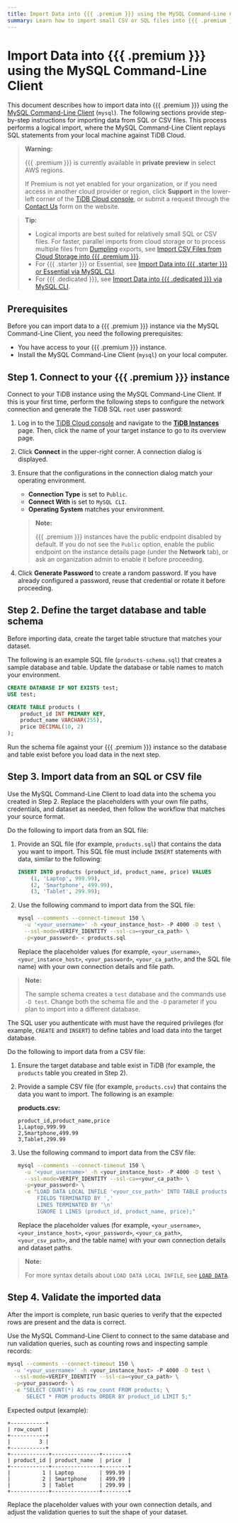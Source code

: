 ```yaml
---
title: Import Data into {{{ .premium }}} using the MySQL Command-Line Client
summary: Learn how to import small CSV or SQL files into {{{ .premium }}} instances using the MySQL Command-Line Client (`mysql`).
---
```


# Import Data into {{{ .premium }}} using the MySQL Command-Line Client

This document describes how to import data into {{{ .premium }}} using the [MySQL Command-Line Client](https://dev.mysql.com/doc/refman/8.0/en/mysql.html) (`mysql`). The following sections provide step-by-step instructions for importing data from SQL or CSV files. This process performs a logical import, where the MySQL Command-Line Client replays SQL statements from your local machine against TiDB Cloud.

> **Warning:**
>
> {{{ .premium }}} is currently available in **private preview** in select AWS regions.
>
> If Premium is not yet enabled for your organization, or if you need access in another cloud provider or region, click **Support** in the lower-left corner of the [TiDB Cloud console](https://tidbcloud.com/), or submit a request through the [Contact Us](https://www.pingcap.com/contact-us) form on the website.

> **Tip:**
>
> - Logical imports are best suited for relatively small SQL or CSV files. For faster, parallel imports from cloud storage or to process multiple files from [Dumpling](https://docs.pingcap.com/tidb/stable/dumpling-overview) exports, see [Import CSV Files from Cloud Storage into {{{ .premium }}}](/tidb-cloud/premium/import-csv-files-premium.md).
> - For {{{ .starter }}} or Essential, see [Import Data into {{{ .starter }}} or Essential via MySQL CLI](/tidb-cloud/import-with-mysql-cli-serverless.md).
> - For {{{ .dedicated }}}, see [Import Data into {{{ .dedicated }}} via MySQL CLI](/tidb-cloud/import-with-mysql-cli.md).

## Prerequisites

Before you can import data to a {{{ .premium }}} instance via the MySQL Command-Line Client, you need the following prerequisites:

- You have access to your {{{ .premium }}} instance.
- Install the MySQL Command-Line Client (`mysql`) on your local computer.

## Step 1. Connect to your {{{ .premium }}} instance

Connect to your TiDB instance using the MySQL Command-Line Client. If this is your first time, perform the following steps to configure the network connection and generate the TiDB SQL `root` user password:

1. Log in to the [TiDB Cloud console](https://tidbcloud.com/) and navigate to the [**TiDB Instances**](https://tidbcloud.com/project/instances) page. Then, click the name of your target instance to go to its overview page.

2. Click **Connect** in the upper-right corner. A connection dialog is displayed.

3. Ensure that the configurations in the connection dialog match your operating environment.

    - **Connection Type** is set to `Public`.
    - **Connect With** is set to `MySQL CLI`.
    - **Operating System** matches your environment.

    > **Note:**
    >
    > {{{ .premium }}} instances have the public endpoint disabled by default. If you do not see the `Public` option, enable the public endpoint on the instance details page (under the **Network** tab), or ask an organization admin to enable it before proceeding.

4. Click **Generate Password** to create a random password. If you have already configured a password, reuse that credential or rotate it before proceeding.

## Step 2. Define the target database and table schema

Before importing data, create the target table structure that matches your dataset.

The following is an example SQL file (`products-schema.sql`) that creates a sample database and table. Update the database or table names to match your environment.

```sql
CREATE DATABASE IF NOT EXISTS test;
USE test;

CREATE TABLE products (
    product_id INT PRIMARY KEY,
    product_name VARCHAR(255),
    price DECIMAL(10, 2)
);
```

Run the schema file against your {{{ .premium }}} instance so the database and table exist before you load data in the next step.

## Step 3. Import data from an SQL or CSV file

Use the MySQL Command-Line Client to load data into the schema you created in Step 2. Replace the placeholders with your own file paths, credentials, and dataset as needed, then follow the workflow that matches your source format.

<SimpleTab>
<div label="From an SQL file">

Do the following to import data from an SQL file:

1. Provide an SQL file (for example, `products.sql`) that contains the data you want to import. This SQL file must include `INSERT` statements with data, similar to the following:

    ```sql
    INSERT INTO products (product_id, product_name, price) VALUES
        (1, 'Laptop', 999.99),
        (2, 'Smartphone', 499.99),
        (3, 'Tablet', 299.99);
    ```

2. Use the following command to import data from the SQL file:

    ```bash
    mysql --comments --connect-timeout 150 \
      -u '<your_username>' -h <your_instance_host> -P 4000 -D test \
      --ssl-mode=VERIFY_IDENTITY --ssl-ca=<your_ca_path> \
      -p<your_password> < products.sql
    ```

    Replace the placeholder values (for example, `<your_username>`, `<your_instance_host>`, `<your_password>`, `<your_ca_path>`, and the SQL file name) with your own connection details and file path.

> **Note:**
>
> The sample schema creates a `test` database and the commands use `-D test`. Change both the schema file and the `-D` parameter if you plan to import into a different database.

<Important>

The SQL user you authenticate with must have the required privileges (for example, `CREATE` and `INSERT`) to define tables and load data into the target database.

</Important>

</div>
<div label="From a CSV file">

Do the following to import data from a CSV file:

1. Ensure the target database and table exist in TiDB (for example, the `products` table you created in Step 2).

2. Provide a sample CSV file (for example, `products.csv`) that contains the data you want to import. The following is an example:

    **products.csv:**

    ```csv
    product_id,product_name,price
    1,Laptop,999.99
    2,Smartphone,499.99
    3,Tablet,299.99
    ```

3. Use the following command to import data from the CSV file:

    ```bash
    mysql --comments --connect-timeout 150 \
      -u '<your_username>' -h <your_instance_host> -P 4000 -D test \
      --ssl-mode=VERIFY_IDENTITY --ssl-ca=<your_ca_path> \
      -p<your_password> \
      -e "LOAD DATA LOCAL INFILE '<your_csv_path>' INTO TABLE products
          FIELDS TERMINATED BY ','
          LINES TERMINATED BY '\n'
          IGNORE 1 LINES (product_id, product_name, price);"
    ```

    Replace the placeholder values (for example, `<your_username>`, `<your_instance_host>`, `<your_password>`, `<your_ca_path>`, `<your_csv_path>`, and the table name) with your own connection details and dataset paths.

> **Note:**
>
> For more syntax details about `LOAD DATA LOCAL INFILE`, see [`LOAD DATA`](/sql-statements/sql-statement-load-data.md).

</div>
</SimpleTab>

## Step 4. Validate the imported data

After the import is complete, run basic queries to verify that the expected rows are present and the data is correct.

Use the MySQL Command-Line Client to connect to the same database and run validation queries, such as counting rows and inspecting sample records:

```bash
mysql --comments --connect-timeout 150 \
  -u '<your_username>' -h <your_instance_host> -P 4000 -D test \
  --ssl-mode=VERIFY_IDENTITY --ssl-ca=<your_ca_path> \
  -p<your_password> \
  -e "SELECT COUNT(*) AS row_count FROM products; \
      SELECT * FROM products ORDER BY product_id LIMIT 5;"
```

Expected output (example):

```text
+-----------+
| row_count |
+-----------+
|         3 |
+-----------+
+------------+---------------+--------+
| product_id | product_name  | price  |
+------------+---------------+--------+
|          1 | Laptop        | 999.99 |
|          2 | Smartphone    | 499.99 |
|          3 | Tablet        | 299.99 |
+------------+---------------+--------+
```

Replace the placeholder values with your own connection details, and adjust the validation queries to suit the shape of your dataset.
